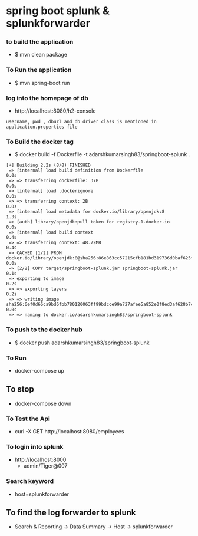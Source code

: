 
# spring boot splunk & splunkforwarder

### to build the application
* $ mvn clean package

### To Run the application 
* $ mvn spring-boot:run

### log into the homepage of db
* http://localhost:8080/h2-console
```
username, pwd , dburl and db driver class is mentioned in application.properties file
```

### To Build the docker tag 
* $ docker build -f Dockerfile -t adarshkumarsingh83/springboot-splunk .
```         
[+] Building 2.2s (8/8) FINISHED                                                                                                                                                                      
 => [internal] load build definition from Dockerfile                                                                                                                                             0.0s
 => => transferring dockerfile: 37B                                                                                                                                                              0.0s
 => [internal] load .dockerignore                                                                                                                                                                0.0s
 => => transferring context: 2B                                                                                                                                                                  0.0s
 => [internal] load metadata for docker.io/library/openjdk:8                                                                                                                                     1.3s
 => [auth] library/openjdk:pull token for registry-1.docker.io                                                                                                                                   0.0s
 => [internal] load build context                                                                                                                                                                0.4s
 => => transferring context: 48.72MB                                                                                                                                                             0.4s
 => CACHED [1/2] FROM docker.io/library/openjdk:8@sha256:86e863cc57215cfb181bd319736d0baf625fe8f150577f9eb58bd937f5452cb8                                                                        0.0s
 => [2/2] COPY target/springboot-splunk.jar springboot-splunk.jar                                                                                                                                0.1s
 => exporting to image                                                                                                                                                                           0.2s
 => => exporting layers                                                                                                                                                                          0.2s
 => => writing image sha256:6ef0d66ca9bd6fbb780120063ff99bdcce99a727afee5a852e0f8ed3af628b7c                                                                                                     0.0s
 => => naming to docker.io/adarshkumarsingh83/springboot-splunk     
```
### To push to the docker hub 
* $ docker push adarshkumarsingh83/springboot-splunk

### To Run 
* docker-compose up 
## To stop 
* docker-compose down 

### To Test the Api
* curl -X GET http://localhost:8080/employees

### To login into splunk 
* http://localhost:8000
  * admin/Tiger@007

### Search keyword 
* host=splunkforwarder

## To find the log forwarder to splunk
* Search & Reporting -> Data Summary -> Host -> splunkforwarder